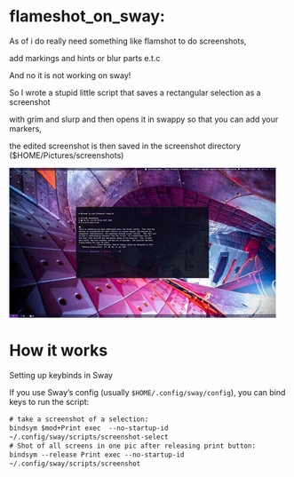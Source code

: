 # flameshot_on_sway:
As of i do really need something like flamshot to do screenshots,

add markings and hints or blur parts e.t.c

And no it is not working on sway!


So I wrote a stupid little script that saves a rectangular selection as a screenshot 

with grim and slurp and then opens it in swappy so that you can add your markers, 

the edited screenshot is then saved in the screenshot directory ($HOME/Pictures/screenshots)


![animation](https://raw.githubusercontent.com/killajoe/sway_tools/refs/heads/main/flameshot_on_sway/screenshot-flamshotalike.gif)


# How it works

Setting up keybinds in Sway

If you use Sway’s config (usually `$HOME/.config/sway/config`), you can bind keys to run the script:

``` 
# take a screenshot of a selection:
bindsym $mod+Print exec  --no-startup-id ~/.config/sway/scripts/screenshot-select
# Shot of all screens in one pic after releasing print button:
bindsym --release Print exec --no-startup-id ~/.config/sway/scripts/screenshot
```
